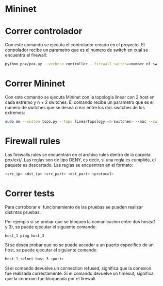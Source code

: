 # Mininet

# Correr controlador

Con este comando se ejecuta el controlador creado en el proyecto. El controlador recibe un parametro que es el numero de switch en cual se encuentra el firewall:
``` bash
python pox/pox.py --verbose controller --firewall_switch=<number of switch>
```

# Correr Mininet 

Con este comando se ejecuta Mininet con la topologia linear con 2 host en cada extremo y n + 2 switches. El comando recibe un parametro que es el numero de switches que se desea crear entre los dos switches de los extremos:
``` bash
sudo mn --custom topo.py --topo linearTopology,<n switches> --mac --switch ovsk --controller remote
```

# Firewall rules
Las firewalls rules se encuentran en el archivo rules dentro de la carpeta pox/ext/. Las reglas son de tipo DENY, es decir, si una regla es cumplida, el paquete es descartado. Las reglas se encuentran en el formato:
``` bash
<src_ip> <dst_ip> <src_port> <dst_port> <protocol>
```

# Correr tests
Para corroborar el funcionamiento de las pruebas se pueden realizar distintas pruebas. 

Por ejemplo si se probar que se bloqueo la comunicacion entre dos hosts(1 y 3), se puede ejecutar el siguiente comando:
``` bash
host_1 ping host_3
```

Si se desea probar que no se puede acceder a un puerto especifico de un host, se puede ejecutar el siguiente comando:
``` bash
host_1 telnet host_3 <port>
```
Si el comando devuelve un connection refused, significa que la conexion fue realizada correctamente. Si el comando devuelve un timeout, significa que la conexion fue bloqueada por el firewall.
